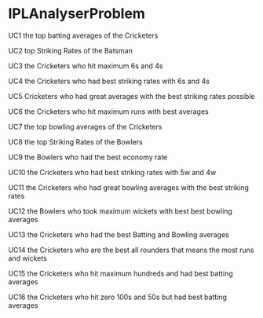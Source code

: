 # IPLAnalyserProblem

UC1 the top batting averages of the Cricketers

UC2 top Striking Rates of the Batsman

UC3 the Cricketers who hit maximum 6s and 4s

UC4 the Cricketers who had best striking rates with 6s and 4s

UC5 Cricketers who had great averages with the best striking rates possible

UC6 the Cricketers who hit maximum runs with best averages

UC7 the top bowling averages of the Cricketers

UC8 the top Striking Rates of the Bowlers

UC9 the Bowlers who had the best economy rate

UC10 the Cricketers who had best striking rates with 5w and 4w

UC11 the Cricketers who had great bowling averages with the best striking rates

UC12 the Bowlers who took maximum wickets with best best bowling averages

UC13 the Cricketers who had the best Batting and Bowling averages

UC14 the Cricketers who are the best all rounders that means the most runs and wickets

UC15 the Cricketers who hit maximum hundreds and had best batting averages

UC16 the Cricketers who hit zero 100s and 50s but had best batting averages
